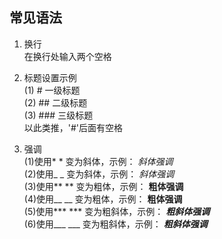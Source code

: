 ## 常见语法

1. 换行  
在换行处输入两个空格  

2. 标题设置示例  
(1) # 一级标题  
(2) ## 二级标题  
(3) ### 三级标题  
以此类推，'#'后面有空格  

3. 强调  
(1)使用* * 变为斜体，示例： *斜体强调*  
(2)使用_ _ 变为斜体，示例： _斜体强调_  
(3)使用** ** 变为粗体，示例： **粗体强调**  
(4)使用__ __ 变为粗体，示例： __粗体强调__  
(5)使用*** *** 变为粗斜体，示例： ***粗斜体强调***  
(6)使用___ ___ 变为粗斜体，示例： ___粗斜体强调___   


